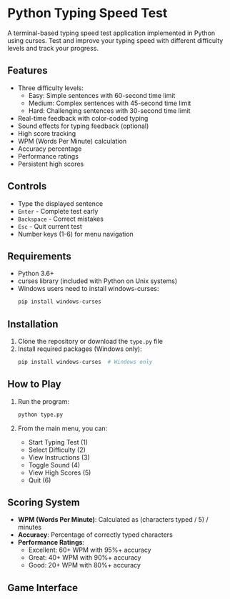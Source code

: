 # Python Typing Speed Test

A terminal-based typing speed test application implemented in Python using curses. Test and improve your typing speed with different difficulty levels and track your progress.

## Features

- Three difficulty levels:
  - Easy: Simple sentences with 60-second time limit
  - Medium: Complex sentences with 45-second time limit
  - Hard: Challenging sentences with 30-second time limit
- Real-time feedback with color-coded typing
- Sound effects for typing feedback (optional)
- High score tracking
- WPM (Words Per Minute) calculation
- Accuracy percentage
- Performance ratings
- Persistent high scores

## Controls

- Type the displayed sentence
- `Enter` - Complete test early
- `Backspace` - Correct mistakes
- `Esc` - Quit current test
- Number keys (1-6) for menu navigation

## Requirements

- Python 3.6+
- curses library (included with Python on Unix systems)
- Windows users need to install windows-curses:
  ```bash
  pip install windows-curses
  ```

## Installation

1. Clone the repository or download the `type.py` file
2. Install required packages (Windows only):
   ```bash
   pip install windows-curses  # Windows only
   ```

## How to Play

1. Run the program:
   ```bash
   python type.py
   ```

2. From the main menu, you can:
   - Start Typing Test (1)
   - Select Difficulty (2)
   - View Instructions (3)
   - Toggle Sound (4)
   - View High Scores (5)
   - Quit (6)

## Scoring System

- **WPM (Words Per Minute)**: Calculated as (characters typed / 5) / minutes
- **Accuracy**: Percentage of correctly typed characters
- **Performance Ratings**:
  - Excellent: 60+ WPM with 95%+ accuracy
  - Great: 40+ WPM with 90%+ accuracy
  - Good: 20+ WPM with 80%+ accuracy

## Game Interface

